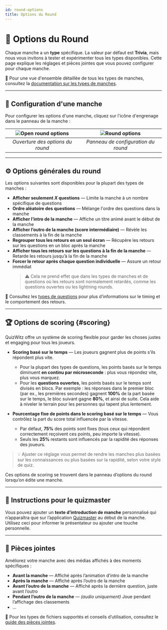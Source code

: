 ```yaml
---
id: round-options
title: Options du Round
---
```


# 🔄 Options du Round

Chaque manche a un **type** spécifique. La valeur par défaut est **Trivia**, mais nous vous invitons à tester et expérimenter tous les types disponibles. Cette page explique les réglages et pièces jointes que vous pouvez configurer pour chaque manche.

📘 Pour une vue d'ensemble détaillée de tous les types de manches, consultez la [documentation sur les types de manches](../round-types/000-round-types.md).

---

## 🔧 Configuration d'une manche

Pour configurer les options d'une manche, cliquez sur l'icône d'engrenage dans le panneau de la manche :

| ![Open round options](/images/open-round-options.png) | ![Round options](/images/round-options.png) |
| :---------------------------------------------------: | :-----------------------------------------: |
|            _Ouverture des options du round_           |     _Panneau de configuration du round_     |

---

## ⚙️ Options générales du round

Les options suivantes sont disponibles pour la plupart des types de manches :

- **Afficher seulement _X_ questions** — Limite la manche à un nombre spécifique de questions
- **Ordre aléatoire des questions** — Mélange l'ordre des questions dans la manche
- **Afficher l’intro de la manche** — Affiche un titre animé avant le début de la manche
- **Afficher l’outro de la manche (score intermédiaire)** — Révèle les classements à la fin de la manche
- **Regrouper tous les retours en un seul écran** — Récupère les retours sur les questions en un bloc après la manche
- **Afficher tous les retours sur les questions à la fin de la manche** — Retarde les retours jusqu’à la fin de la manche
- **Forcer le retour après chaque question individuelle** — Assure un retour immédiat
  > ⚠️ Cela ne prend effet que dans les types de manches et de questions où les retours sont normalement retardés, comme les questions ouvertes ou les lightning rounds.

📘 Consultez les [types de questions](../question-types/000-question-types.md) pour plus d’informations sur le timing et le comportement des retours.

---

## 🏆 Options de scoring {#scoring}

QuizWitz offre un système de scoring flexible pour garder les choses justes et engaging pour tous les joueurs.

- **Scoring basé sur le temps** — Les joueurs gagnent plus de points s’ils répondent plus vite.
  - Pour la plupart des types de questions, les points basés sur le temps diminuent **en continu par microseconde** : plus vous répondez vite, plus vous marquez.
  - Pour les **questions ouvertes**, les points basés sur le temps sont divisés en blocs. Par exemple : les réponses dans le premier bloc (par ex., les premières secondes) gagnent **100%** de la part basée sur le temps, le bloc suivant gagne **80%**, et ainsi de suite. Cela aide à niveler le terrain pour les personnes qui tapent plus lentement.

- **Pourcentage fixe de points dans le scoring basé sur le temps** — Vous contrôlez la part du score total influencée par la vitesse.
  - Par défaut, **75%** des points sont fixes (tous ceux qui répondent correctement reçoivent ces points, peu importe la vitesse).
  - Seuls les **25%** restants sont influencés par la rapidité des réponses des joueurs.

> 💡 Ajuster ce réglage vous permet de rendre les manches plus basées sur les connaissances ou plus basées sur la rapidité, selon votre style de quiz.

Ces options de scoring se trouvent dans le panneau d’options du round lorsqu’on édite une manche.

---

## 📜 Instructions pour le quizmaster

Vous pouvez ajouter un **texte d’introduction de manche** personnalisé qui n’apparaîtra que sur l’application [Quizmaster](../quizmaster/001-introduction.md) au début de la manche. Utilisez ceci pour informer le présentateur ou ajouter une touche personnelle.

---

## 📎 Pièces jointes

Améliorez votre manche avec des médias affichés à des moments spécifiques :

- **Avant la manche** — Affiché après l’animation d’intro de la manche
- **Après la manche** — Affiché après l’outro de la manche
- **Avant l’outro de la manche** — Affiché après la dernière question, juste avant l’outro
- **Pendant l’outro de la manche** — _(audio uniquement)_ Joue pendant l’affichage des classements
- ...

📘 Pour les types de fichiers supportés et conseils d’utilisation, consultez le [guide des pièces jointes](../editor/006-attachments.md).
